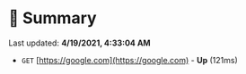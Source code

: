 # 📖 Summary
Last updated: **4/19/2021, 4:33:04 AM**

- `GET` [https://google.com](https://google.com) - **Up** (121ms)
